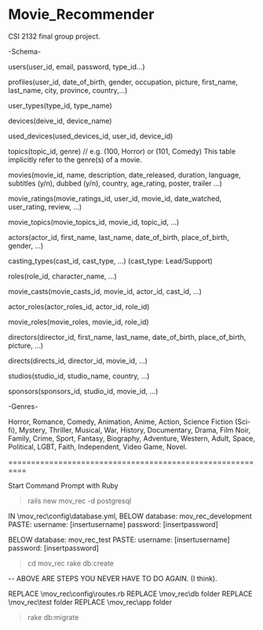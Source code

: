 # Movie_Recommender
CSI 2132 final group project.


-Schema-

users(user_id, email, password, type_id…)

profiles(user_id, date_of_birth, gender, occupation, picture, first_name, last_name, city, province, country,…)

user_types(type_id, type_name)

devices(deive_id, device_name)

used_devices(used_devices_id, user_id, device_id)

topics(topic_id, genre) // e.g. (100, Horror) or (101, Comedy) This table implicitly refer to the genre(s) of a movie.

movies(movie_id, name, description, date_released, duration, language, subtitles (y/n), dubbed (y/n), country, age_rating, poster, trailer …)

movie_ratings(movie_ratings_id, user_id, movie_id, date_watched, user_rating, review, …)

movie_topics(movie_topics_id, movie_id, topic_id, …)

actors(actor_id, first_name, last_name, date_of_birth, place_of_birth, gender, …)

casting_types(cast_id, cast_type, …)
(cast_type: Lead/Support)

roles(role_id, character_name, …)

movie_casts(movie_casts_id, movie_id, actor_id, cast_id, …)

actor_roles(actor_roles_id, actor_id, role_id)

movie_roles(movie_roles, movie_id, role_id)

directors(director_id, first_name, last_name, date_of_birth, place_of_birth, picture, …)

directs(directs_id, director_id, movie_id, …)

studios(studio_id, studio_name, country, …)

sponsors(sponsors_id, studio_id, movie_id, …)



-Genres-

Horror,
Romance,
Comedy,
Animation,
Anime,
Action,
Science Fiction (Sci-fi),
Mystery,
Thriller,
Musical,
War,
History,
Documentary,
Drama,
Film Noir,
Family,
Crime,
Sport,
Fantasy,
Biography,
Adventure,
Western,
Adult,
Space,
Political,
LGBT,
Faith,
Independent,
Video Game,
Novel.



==========================================================

Start Command Prompt with Ruby
>rails new mov_rec -d postgresql

IN \mov_rec\config\database.yml,
BELOW database: mov_rec_development PASTE:
username: [insertusername]
password: [insertpassword]

BELOW database: mov_rec_test PASTE:
username: [insertusername]
password: [insertpassword]

>cd mov_rec
>rake db:create

-- ABOVE ARE STEPS YOU NEVER HAVE TO DO AGAIN. (I think).

REPLACE \mov_rec\config\routes.rb
REPLACE \mov_rec\db folder
REPLACE \mov_rec\test folder
REPLACE \mov_rec\app folder

>rake db:migrate
